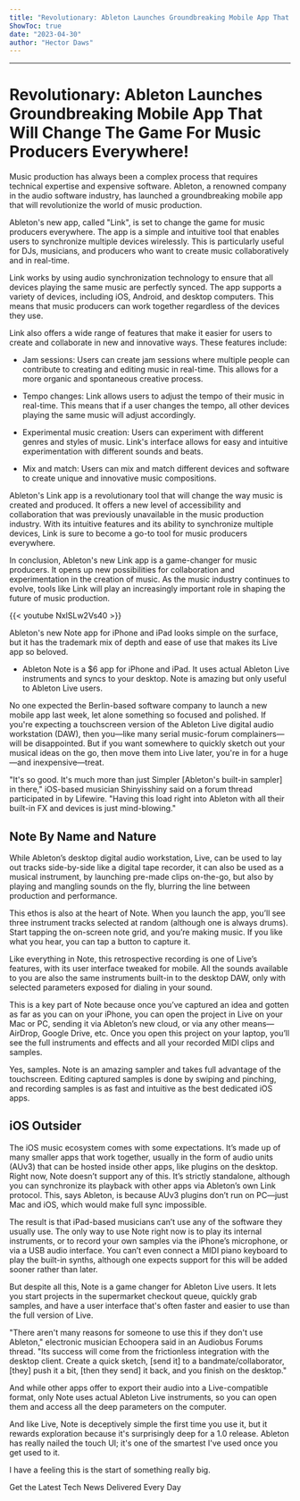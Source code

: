 ```yaml
---
title: "Revolutionary: Ableton Launches Groundbreaking Mobile App That Will Change The Game For Music Producers Everywhere!"
ShowToc: true 
date: "2023-04-30"
author: "Hector Daws"
---
```

*****
# Revolutionary: Ableton Launches Groundbreaking Mobile App That Will Change The Game For Music Producers Everywhere!

Music production has always been a complex process that requires technical expertise and expensive software. Ableton, a renowned company in the audio software industry, has launched a groundbreaking mobile app that will revolutionize the world of music production.

Ableton's new app, called "Link", is set to change the game for music producers everywhere. The app is a simple and intuitive tool that enables users to synchronize multiple devices wirelessly. This is particularly useful for DJs, musicians, and producers who want to create music collaboratively and in real-time.

Link works by using audio synchronization technology to ensure that all devices playing the same music are perfectly synced. The app supports a variety of devices, including iOS, Android, and desktop computers. This means that music producers can work together regardless of the devices they use.

Link also offers a wide range of features that make it easier for users to create and collaborate in new and innovative ways. These features include:

- Jam sessions: Users can create jam sessions where multiple people can contribute to creating and editing music in real-time. This allows for a more organic and spontaneous creative process.

- Tempo changes: Link allows users to adjust the tempo of their music in real-time. This means that if a user changes the tempo, all other devices playing the same music will adjust accordingly.

- Experimental music creation: Users can experiment with different genres and styles of music. Link's interface allows for easy and intuitive experimentation with different sounds and beats.

- Mix and match: Users can mix and match different devices and software to create unique and innovative music compositions.

Ableton's Link app is a revolutionary tool that will change the way music is created and produced. It offers a new level of accessibility and collaboration that was previously unavailable in the music production industry. With its intuitive features and its ability to synchronize multiple devices, Link is sure to become a go-to tool for music producers everywhere.

In conclusion, Ableton's new Link app is a game-changer for music producers. It opens up new possibilities for collaboration and experimentation in the creation of music. As the music industry continues to evolve, tools like Link will play an increasingly important role in shaping the future of music production.

{{< youtube NxlSLw2Vs40 >}} 




Ableton's new Note app for iPhone and iPad looks simple on the surface, but it has the trademark mix of depth and ease of use that makes its Live app so beloved.

 
- Ableton Note is a $6 app for iPhone and iPad. It uses actual Ableton Live instruments and syncs to your desktop. Note is amazing but only useful to Ableton Live users.

 

No one expected the Berlin-based software company to launch a new mobile app last week, let alone something so focused and polished. If you're expecting a touchscreen version of the Ableton Live digital audio workstation (DAW), then you—like many serial music-forum complainers—will be disappointed. But if you want somewhere to quickly sketch out your musical ideas on the go, then move them into Live later, you're in for a huge—and inexpensive—treat.

 

"It's so good. It's much more than just Simpler [Ableton's built-in sampler] in there," iOS-based musician Shinyisshiny said on a forum thread participated in by Lifewire. "Having this load right into Ableton with all their built-in FX and devices is just mind-blowing."

 
##   Note By Name and Nature  
 

While Ableton’s desktop digital audio workstation, Live, can be used to lay out tracks side-by-side like a digital tape recorder, it can also be used as a musical instrument, by launching pre-made clips on-the-go, but also by playing and mangling sounds on the fly, blurring the line between production and performance.

 

This ethos is also at the heart of Note. When you launch the app, you’ll see three instrument tracks selected at random (although one is always drums). Start tapping the on-screen note grid, and you’re making music. If you like what you hear, you can tap a button to capture it.

 

Like everything in Note, this retrospective recording is one of Live’s features, with its user interface tweaked for mobile. All the sounds available to you are also the same instruments built-in to the desktop DAW, only with selected parameters exposed for dialing in your sound.

 

This is a key part of Note because once you’ve captured an idea and gotten as far as you can on your iPhone, you can open the project in Live on your Mac or PC, sending it via Ableton’s new cloud, or via any other means—AirDrop, Google Drive, etc. Once you open this project on your laptop, you’ll see the full instruments and effects and all your recorded MIDI clips and samples.

 

Yes, samples. Note is an amazing sampler and takes full advantage of the touchscreen. Editing captured samples is done by swiping and pinching, and recording samples is as fast and intuitive as the best dedicated iOS apps.

 
##   iOS Outsider  
 

The iOS music ecosystem comes with some expectations. It’s made up of many smaller apps that work together, usually in the form of audio units (AUv3) that can be hosted inside other apps, like plugins on the desktop. Right now, Note doesn’t support any of this. It’s strictly standalone, although you can synchronize its playback with other apps via Ableton’s own Link protocol. This, says Ableton, is because AUv3 plugins don’t run on PC—just Mac and iOS, which would make full sync impossible.

 

The result is that iPad-based musicians can’t use any of the software they usually use. The only way to use Note right now is to play its internal instruments, or to record your own samples via the iPhone’s microphone, or via a USB audio interface. You can’t even connect a MIDI piano keyboard to play the built-in synths, although one expects support for this will be added sooner rather than later.

 

But despite all this, Note is a game changer for Ableton Live users. It lets you start projects in the supermarket checkout queue, quickly grab samples, and have a user interface that's often faster and easier to use than the full version of Live.

 

"There aren't many reasons for someone to use this if they don't use Ableton," electronic musician Echoopera said in an Audiobus Forums thread. "Its success will come from the frictionless integration with the desktop client. Create a quick sketch, [send it] to a bandmate/collaborator, [they] push it a bit, [then they send] it back, and you finish on the desktop."

 

And while other apps offer to export their audio into a Live-compatible format, only Note uses actual Ableton Live instruments, so you can open them and access all the deep parameters on the computer.

 

And like Live, Note is deceptively simple the first time you use it, but it rewards exploration because it's surprisingly deep for a 1.0 release. Ableton has really nailed the touch UI; it's one of the smartest I've used once you get used to it.

 

I have a feeling this is the start of something really big.

 

Get the Latest Tech News Delivered Every Day




